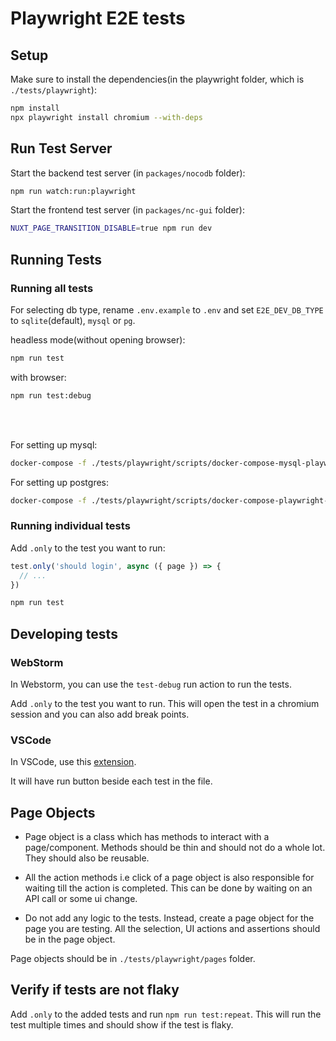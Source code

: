# Playwright E2E tests

## Setup

Make sure to install the dependencies(in the playwright folder, which is `./tests/playwright`):

```bash
npm install
npx playwright install chromium --with-deps
```

## Run Test Server

Start the backend test server (in `packages/nocodb` folder):

```bash
npm run watch:run:playwright
```

Start the frontend test server (in `packages/nc-gui` folder):

```bash
NUXT_PAGE_TRANSITION_DISABLE=true npm run dev
```

## Running Tests

### Running all tests

For selecting db type, rename `.env.example` to `.env` and set `E2E_DEV_DB_TYPE` to  `sqlite`(default), `mysql` or `pg`.

headless mode(without opening browser):

```bash
npm run test
```

with browser:

```bash
npm run test:debug
```

</br>
</br>

For setting up mysql:

```bash
docker-compose -f ./tests/playwright/scripts/docker-compose-mysql-playwright.yml  up -d
```

For setting up postgres:

```bash
docker-compose -f ./tests/playwright/scripts/docker-compose-playwright-pg.yml 
```

### Running individual tests

Add `.only` to the test you want to run:

```js
test.only('should login', async ({ page }) => {
  // ...
})
```

```bash
npm run test
```

## Developing tests

### WebStorm

In Webstorm, you can use the `test-debug` run action to run the tests.

Add `.only` to the test you want to run. This will open the test in a chromium session and you can also add break points.

### VSCode

In VSCode, use this [extension](https://marketplace.visualstudio.com/items?itemName=ms-playwright.playwright).

It will have run button beside each test in the file.

## Page Objects

- Page object is a class which has methods to interact with a page/component. Methods should be thin and should not do a whole lot. They should also be reusable.

- All the action methods i.e click of a page object is also responsible for waiting till the action is completed. This can be done by waiting on an API call or some ui change.

- Do not add any logic to the tests. Instead, create a page object for the page you are testing.
All the selection, UI actions and assertions should be in the page object.

Page objects should be in `./tests/playwright/pages` folder.

## Verify if tests are not flaky

Add `.only` to the added tests and run `npm run test:repeat`. This will run the test multiple times and should show if the test is flaky.
